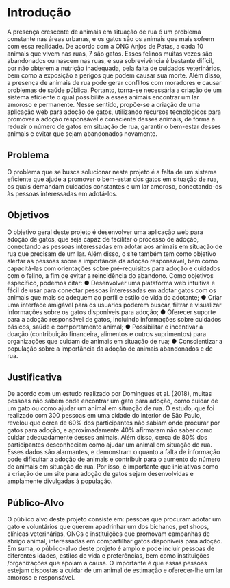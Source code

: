 # Introdução

A presença crescente de animais em situação de rua é um problema constante nas áreas urbanas, e os gatos são os animais que mais sofrem com essa realidade. De acordo com a ONG Anjos de Patas, a cada 10 animais que vivem nas ruas, 7 são gatos.
Esses felinos muitas vezes são abandonados ou nascem nas ruas, e sua sobrevivência é bastante difícil, por não obterem a nutrição inadequada, pela falta de cuidados veterinários, bem como a exposição a perigos que podem causar sua morte.
Além disso, a presença de animais de rua pode gerar conflitos com moradores e causar problemas de saúde pública. Portanto, torna-se necessária a criação de um sistema eficiente o qual possibilite a esses animais encontrar um lar amoroso e permanente.
Nesse sentido, propõe-se a criação de uma aplicação web para adoção de gatos, utilizando recursos tecnológicos para promover a adoção responsável e consciente desses animais, de forma a reduzir o número de gatos em situação de rua, garantir o bem-estar desses animais e evitar que sejam abandonados novamente.

## Problema

O problema que se busca solucionar neste projeto é a falta de um sistema eficiente que ajude a promover o bem-estar dos gatos em situação de rua, os quais demandam cuidados constantes e um lar amoroso, conectando-os às  pessoas interessadas em adotá-los.

## Objetivos

O objetivo geral deste projeto é desenvolver uma aplicação web para adoção de gatos, que seja capaz de facilitar o processo de adoção, conectando as pessoas interessadas em adotar aos animais em situação de rua que precisam de um lar. Além disso, o site também tem como objetivo alertar as pessoas sobre a importância da adoção responsável, bem como capacitá-las com orientações sobre pré-requisitos para adoção e cuidados com o felino, a fim de evitar a reincidência do abandono.
 Como objetivos específico, podemos citar:
●	 Desenvolver uma plataforma web intuitiva e fácil de usar para conectar pessoas interessadas em adotar gatos com os animais que mais se adequem ao perfil e estilo de vida do adotante;
●	Criar uma interface amigável para os usuários poderem buscar, filtrar e visualizar informações sobre os gatos disponíveis para adoção;
●	Oferecer suporte para a adoção responsável de gatos, incluindo informações sobre cuidados básicos, saúde e comportamento animal;
●	Possibilitar e incentivar a doação (contribuição financeira, alimentos e outros suprimentos) para organizações que cuidam de animais em situação de rua;
●	 Conscientizar a população sobre a importância da adoção de animais abandonados e de rua.


## Justificativa

De acordo com um estudo realizado por Domingues et al. (2018), muitas pessoas não sabem onde encontrar um gato para adoção, como cuidar de um gato ou como ajudar um animal em situação de rua. O estudo, que foi realizado com 300 pessoas em uma cidade do interior de São Paulo, revelou que cerca de 60% dos participantes não sabiam onde procurar por gatos para adoção, e aproximadamente 40% afirmaram não saber como cuidar adequadamente desses animais. Além disso, cerca de 80% dos participantes desconheciam como ajudar um animal em situação de rua. 
Esses dados são alarmantes, e demonstram o quanto a falta de informação pode dificultar a adoção de animais e contribuir para o aumento do número de animais em situação de rua. Por isso, é importante que iniciativas como a criação de um site para adoção de gatos sejam desenvolvidas e amplamente divulgadas à população.


## Público-Alvo

O público alvo deste projeto consiste em: pessoas que procuram adotar um gato e voluntários que querem apadrinhar um dos bichanos, pet shops, clínicas veterinárias, ONGs e instituições que promovam campanhas de abrigo animal, interessadas em compartilhar gatos disponíveis para adoção.
Em suma, o público-alvo deste projeto é amplo e pode incluir pessoas de diferentes idades, estilos de vida e preferências, bem como instituições /organizações que apoiam a causa. O importante é que essas pessoas estejam dispostas a cuidar de um animal de estimação e oferecer-lhe um lar amoroso e responsável.
